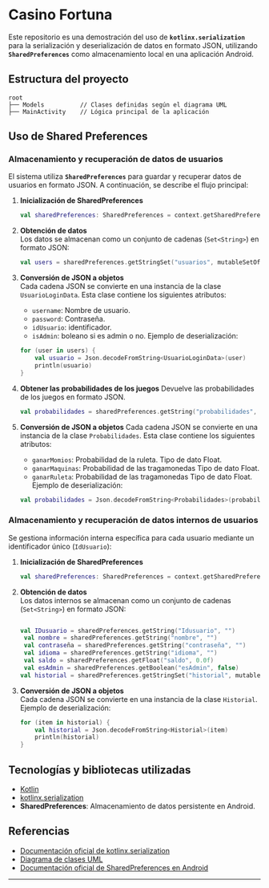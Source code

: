 # Casino Fortuna

Este repositorio es una demostración del uso de **`kotlinx.serialization`** para la serialización y deserialización de datos en formato JSON, utilizando **`SharedPreferences`** como almacenamiento local en una aplicación Android.  

## Estructura del proyecto

```
root
├── Models          // Clases definidas según el diagrama UML
├── MainActivity    // Lógica principal de la aplicación
```

## Uso de Shared Preferences

### Almacenamiento y recuperación de datos de usuarios

El sistema utiliza **`SharedPreferences`** para guardar y recuperar datos de usuarios en formato JSON. A continuación, se describe el flujo principal:

1. **Inicialización de SharedPreferences**  
   ```kotlin
   val sharedPreferences: SharedPreferences = context.getSharedPreferences("Default", Context.MODE_PRIVATE)
   ```

2. **Obtención de datos**  
   Los datos se almacenan como un conjunto de cadenas (`Set<String>`) en formato JSON:
   ```kotlin
   val users = sharedPreferences.getStringSet("usuarios", mutableSetOf())
   ```

3. **Conversión de JSON a objetos**  
   Cada cadena JSON se convierte en una instancia de la clase `UsuarioLoginData`. Esta clase contiene los siguientes atributos:
   - `username`: Nombre de usuario.
   - `password`: Contraseña.
   - `idUsuario`: identificador.
   - `isAdmin`: boleano si es admin o no.
   Ejemplo de deserialización:
   ```kotlin
   for (user in users) {
       val usuario = Json.decodeFromString<UsuarioLoginData>(user)
       println(usuario)
   }
   ```
   
4. **Obtener las probabilidades de los juegos**
     Devuelve las probabilidades de los juegos en formato JSON.
    ```kotlin
    val probabilidades = sharedPreferences.getString("probabilidades", "")
    ```
   
5. **Conversión de JSON a objetos**
    Cada cadena JSON se convierte en una instancia de la clase `Probabilidades`. Esta clase contiene los siguientes atributos:
    - `ganarMomios`: Probabilidad de la ruleta. Tipo de dato Float.
    - `ganarMaquinas`: Probabilidad de las tragamonedas Tipo de dato Float.
    - `ganarRuleta`: Probabilidad de las tragamonedas Tipo de dato Float.
    Ejemplo de deserialización:
    ```kotlin
    val probabilidades = Json.decodeFromString<Probabilidades>(probabilidades)
    
    ```

### Almacenamiento y recuperación de datos internos de usuarios

Se gestiona información interna específica para cada usuario mediante un identificador único (`IdUsuario`):

1. **Inicialización de SharedPreferences**  
   ```kotlin
   val sharedPreferences: SharedPreferences = context.getSharedPreferences(IdUsuario, Context.MODE_PRIVATE)
   ```

2. **Obtención de datos**  
   Los datos internos se almacenan como un conjunto de cadenas (`Set<String>`) en formato JSON:
   ```kotlin

   val IDusuario = sharedPreferences.getString("Idusuario", "")
    val nombre = sharedPreferences.getString("nombre", "")
    val contraseña = sharedPreferences.getString("contraseña", "")
    val idioma = sharedPreferences.getString("idioma", "")
    val saldo = sharedPreferences.getFloat("saldo", 0.0f)
    val esAdmin = sharedPreferences.getBoolean("esAdmin", false)
   val historial = sharedPreferences.getStringSet("historial", mutableSetOf())
   ```

3. **Conversión de JSON a objetos**  
   Cada cadena JSON se convierte en una instancia de la clase `Historial`.  
   Ejemplo de deserialización:
   ```kotlin
   for (item in historial) {
       val historial = Json.decodeFromString<Historial>(item)
       println(historial)
   }
   ```

## Tecnologías y bibliotecas utilizadas

- [Kotlin](https://kotlinlang.org/)  
- [kotlinx.serialization](https://github.com/Kotlin/kotlinx.serialization)  
- **SharedPreferences**: Almacenamiento de datos persistente en Android.

## Referencias

- [Documentación oficial de kotlinx.serialization](https://github.com/Kotlin/kotlinx.serialization)
- [Diagrama de clases UML](https://lucid.app/lucidchart/e0738732-85ea-42d4-8450-97f2eca426c4/edit?invitationId=inv_1606e298-3139-46d0-8f36-af0cab4b7b6a&page=HWEp-vi-RSFO#)
- [Documentación oficial de SharedPreferences en Android](https://developer.android.com/training/data-storage/shared-preferences)

---
